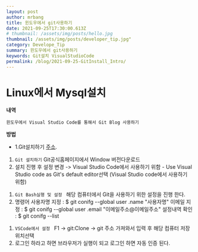 ```yaml
---
layout: post
author: mrbang
title: 윈도우에서 git사용하기 
date: 2021-09-25T17:30:00.613Z
# thumbnail: /assets/img/posts/hello.jpg
thumbnail: /assets/img/posts/developer_tip.jpg"
category: Develope_Tip
summary: 윈도우에서 git사용하기 
keywords: Git설치 VisualStudioCode
permalink: /blog/2021-09-25-GitInstall_Intro/
---
```

# Linux에서 Mysql설치

**내역** 

`윈도우에서 Visual Studio Code를 통해서 Git Blog 사용하기`

**방법** 

* 1.Git설치하기 [주소](https://www.git-scm.com/).

>
1. `Git 설치하기`
Git공식홈페이지에서 Window 버전다운로드 
2. 설치 진행 후 설정 변경
-> Visual Studio Code에서 사용하기 위함 - Use Visual Studio code as Git's default editor선택 (Visual Studio code에서 사용하기 위함)

>
1. `Git Bash실행 및 설정 `
해당 컴퓨터에서 Git을 사용하기 위한 설정을 진행 한다. 
2. 명령어 
사용자명 지정 : $ git conifg --global user .name "사용자명"
이메일 지정 : $ git conifg --global user .email "이메일주소@이메일주소"
설정내역 확인 : $ git conifg --list

>
1. `VSCode에서 설정 `
F1 -> git:Clone -> git 주소 가져와서 입력 후 해당 컴퓨터 저장위치선택 
2. 로그인 하라고 하면 브라우저가 실행이 되고 로그인 하면 자동 인증 된다. 




